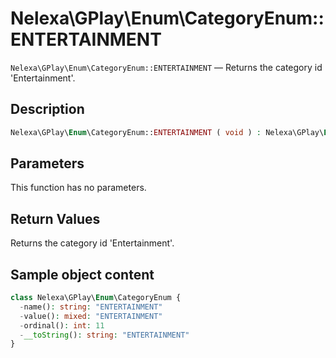 # Nelexa\GPlay\Enum\CategoryEnum::ENTERTAINMENT
`Nelexa\GPlay\Enum\CategoryEnum::ENTERTAINMENT` — Returns the category id 'Entertainment'.

## Description
```php
Nelexa\GPlay\Enum\CategoryEnum::ENTERTAINMENT ( void ) : Nelexa\GPlay\Enum\CategoryEnum
```

## Parameters
This function has no parameters.

## Return Values
Returns the category id 'Entertainment'.

## Sample object content
```php
class Nelexa\GPlay\Enum\CategoryEnum {
  -name(): string: "ENTERTAINMENT"
  -value(): mixed: "ENTERTAINMENT"
  -ordinal(): int: 11
  -__toString(): string: "ENTERTAINMENT"
}
```
